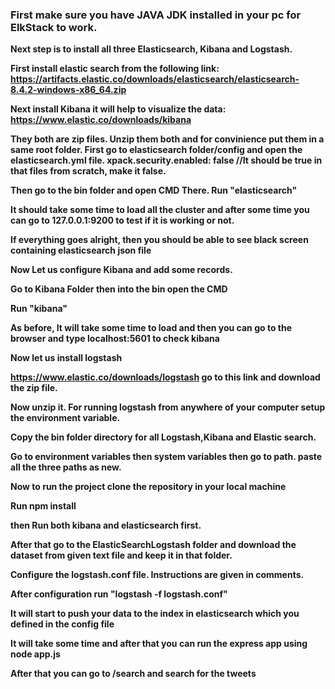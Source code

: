 <h3><b>First make sure you have JAVA JDK installed in your pc for ElkStack to work.<b></h3>

Next step is to install all three Elasticsearch, Kibana and Logstash.

First install elastic search from the following link:
https://artifacts.elastic.co/downloads/elasticsearch/elasticsearch-8.4.2-windows-x86_64.zip

Next install Kibana it will help to visualize the data:
https://www.elastic.co/downloads/kibana

They both are zip files. Unzip them both and for convinience put them in a same root folder.
First go to elasticsearch folder/config and open the elasticsearch.yml file.
xpack.security.enabled: false //It should be true in that files from scratch, make it false.

Then go to the bin folder and open CMD There. Run "elasticsearch"

It should take some time to load all the cluster and after some time you can go to 127.0.0.1:9200 to test if it is working or not.

If everything goes alright, then you should be able to see black screen containing elasticsearch json file

Now Let us configure Kibana and add some records.

Go to Kibana Folder then into the bin open the CMD

Run "kibana"

As before, It will take some time to load and then you can go to the browser and type localhost:5601 to check kibana

Now let us install logstash

https://www.elastic.co/downloads/logstash go to this link and download the zip file.

Now unzip it. For running logstash from anywhere of your computer setup the environment variable.

Copy the bin folder directory for all Logstash,Kibana and Elastic search.

Go to environment variables then system variables then go to path. paste all the three paths as new.

Now to run the project clone the repository in your local machine

Run npm install

then Run both kibana and elasticsearch first.

After that go to the ElasticSearchLogstash folder and download the dataset from given text file and keep it
in that folder.

Configure the logstash.conf file. Instructions are given in comments.

After configuration run "logstash -f logstash.conf"

It will start to push your data to the index in elasticsearch which you defined in the config file

It will take some time and after that you can run the express app using node app.js

After that you can go to /search and search for the tweets
